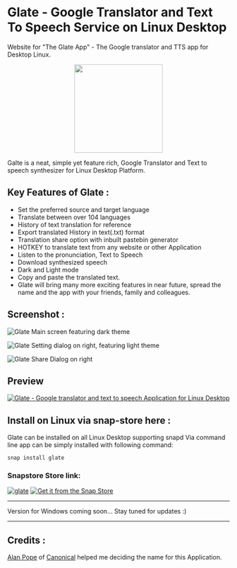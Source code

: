 

# Glate - Google Translator and Text To Speech Service on Linux Desktop
Website for "The Glate App" - The Google translator and TTS app for Desktop Linux.
<p align="center">
  <img width="200" height="200" src="https://github.com/keshavbhatt/glate/blob/master/icons/icon-256.png?raw=true">
</p>

Galte is a neat, simple yet feature rich, Google Translator and Text to speech synthesizer for Linux Desktop Platform.

## Key Features of Glate :

-   Set the preferred source and target language
-   Translate between over 104 languages
-   History of text translation for reference
-   Export translated History in text(.txt) format
-   Translation share option with inbuilt pastebin generator
-   HOTKEY to translate text from any website or other Application
-   Listen to the pronunciation, Text to Speech
-   Download synthesized speech
-   Dark and Light mode
-   Copy and paste the translated text.
-   Glate will bring many more exciting features in near future, spread the name and the app with your friends, family and colleagues.

## Screenshot :
![Glate Main screen featuring dark theme](https://github.com/keshavbhatt/glate/blob/master/screenshots/1.jpg?raw=true)

![Glate Setting dialog on right, featuring light theme ](https://github.com/keshavbhatt/glate/blob/master/screenshots/2.jpg?raw=true)


![Glate Share Dialog on right](https://github.com/keshavbhatt/glate/blob/master/screenshots/3.jpg?raw=true)

## Preview 

[![Glate - Google translator and text to speech Application for Linux Desktop](https://github.com/keshavbhatt/glate/blob/master/screenshots/preview.jpg?raw=true)](https://www.youtube.com/watch?v=FxTDqcIgk7g 
"Glate - Google translator and text to speech Application for Linux Desktop")


## Install on Linux via snap-store here :
Glate can be installed on all Linux Desktop supporting snapd
Via command line app can be simply installed with following command:

    snap install glate
### Snapstore Store link:
[![glate](https://snapcraft.io/glate/trending.svg)](https://snapcraft.io/glate)
[![Get it from the Snap Store](https://snapcraft.io/static/images/badges/en/snap-store-black.svg)](https://snapcraft.io/glate)
<hr>
 Version for Windows coming soon... Stay tuned for updates :)
<hr>

## Credits :
[Alan Pope](https://github.com/popey) of [Canonical](https://github.com/canonical) helped me deciding the name for this Application.




